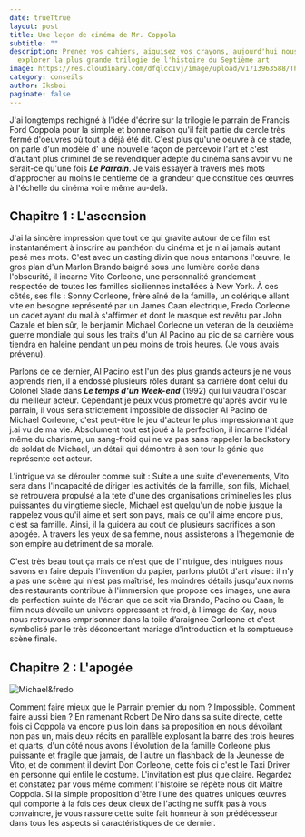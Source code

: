 ```yaml
---
date: trueTtrue
layout: post
title: Une leçon de cinéma de Mr. Coppola
subtitle: ""
description: Prenez vos cahiers, aiguisez vos crayons, aujourd'hui nous allons
  explorer la plus grande trilogie de l'histoire du Septième art
image: https://res.cloudinary.com/dfqlcc1vj/image/upload/v1713963588/The%20Godfather/TGF%20I/02_20_1063_dl33p2.jpg
category: conseils
author: Iksboi
paginate: false
---
```

J'ai longtemps rechigné à l'idée d'écrire sur la trilogie le parrain de Francis Ford Coppola pour la simple et bonne raison qu'il fait partie du cercle très fermé d'oeuvres où tout a déjà été dit. C'est plus qu'une oeuvre  à ce stade, on parle d'un modèle d' une nouvelle façon de percevoir l'art et c'est d'autant plus criminel de se revendiquer adepte du cinéma sans avoir vu ne serait-ce qu'une fois ***Le Parrain***. Je vais essayer à travers mes mots d'approcher au moins le centième de la grandeur que constitue ces œuvres à l'échelle du cinéma voire même au-delà.

## Chapitre 1 : L'ascension

J'ai la sincère impression que tout ce qui gravite autour de ce film est instantanément à inscrire au panthéon du cinéma et je n'ai jamais autant pesé mes mots. C'est avec un casting divin que nous entamons l'œuvre, le gros plan d'un Marlon Brando baigné sous une lumière dorée dans l'obscurité, il incarne Vito Corleone, une personnalité grandement respectée de toutes les familles siciliennes installées à New York. À ces côtés, ses fils : Sonny Corleone, frère aîné de la famille, un colérique allant vite en besogne représenté par un James Caan électrique, Fredo Corleone un cadet ayant du mal à s'affirmer et dont le masque est revêtu par John Cazale  et bien sûr, le benjamin Michael Corleone un veteran de la deuxième guerre mondiale qui sous les traits d'un Al Pacino au pic de sa carrière vous tiendra en haleine pendant un peu moins de trois heures. (Je vous avais prévenu).

Parlons de ce dernier, Al Pacino est l'un des plus grands acteurs je ne vous apprends rien, il a endossé plusieurs rôles durant sa carrière dont celui du Colonel Slade dans ***Le temps d'un Week-end*** (1992) qui lui vaudra l'oscar du meilleur acteur. Cependant je peux vous promettre qu'après avoir vu le parrain, il vous sera strictement impossible de dissocier Al Pacino de Michael Corleone, c'est peut-être le jeu d'acteur le plus impressionnant que j.ai vu de ma vie. Absolument tout est joué à la perfection, il incarne l'idéal même du charisme, un sang-froid qui ne va pas sans rappeler la backstory de soldat de Michael, un détail qui  démontre à son tour le génie que représente cet acteur.

L'intrigue va se dérouler comme suit : Suite a une suite d'evenements, Vito sera dans l'incapacité de diriger les activités de la famille, son fils, Michael, se retrouvera propulsé a la tete d'une des organisations criminelles les plus puissantes du vingtieme siecle, Michael est quelqu'un de noble jusque la rappelez vous qu'il aime et sert son pays, mais ce qu'il aime encore plus, c'est sa famille. Ainsi, il la guidera au cout de plusieurs sacrifices a son apogée. A travers les yeux de sa femme, nous assisterons a l'hegemonie de son empire au detriment de sa morale.

C'est très beau tout ça mais ce n'est que de l'intrigue, des intrigues nous savons en faire depuis l'invention du papier, parlons plutôt d'art visuel: il n'y a pas une scène qui n'est pas maîtrisé, les moindres détails jusqu'aux noms des restaurants  contribue à l'immersion que propose ces images, une aura de perfection suinte de l'écran que ce soit via Brando, Pacino ou Caan, le film nous dévoile un univers oppressant et froid, à l'image de Kay, nous nous retrouvons emprisonner dans la toile d’araignée Corleone et c'est symbolisé par le très déconcertant mariage d'introduction et la somptueuse scène finale.



## Chapitre 2 : L'apogée

![Michael&fredo](https://res.cloudinary.com/dfqlcc1vj/image/upload/v1713963793/The%20Godfather/TGF%20II/39_20_1081_dziqve.jpg)

Comment faire mieux que le Parrain premier du nom ? Impossible. Comment faire aussi bien ? En ramenant Robert De Niro dans sa suite directe, cette fois ci Coppola va encore plus loin dans sa proposition en nous dévoilant non pas un, mais deux récits en parallèle explosant la barre des trois heures et quarts, d'un côté nous avons l'évolution de la famille Corleone plus puissante et fragile que jamais, de l'autre un flashback de la Jeunesse de Vito, et de comment il devint Don Corleone, cette fois ci c'est le Taxi Driver en personne qui enfile le costume. L'invitation est plus que claire. Regardez et constatez par vous même comment l'histoire se répète nous dit Maître Coppola. Si la simple proposition d'être l'une des quatres uniques œuvres qui comporte à la fois ces deux dieux de l'acting ne suffit pas à vous convaincre, je vous rassure cette suite fait honneur à son prédécesseur dans tous les aspects si caractéristiques de ce dernier.
